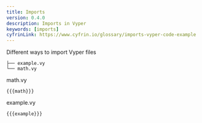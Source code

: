 ```yaml
---
title: Imports
version: 0.4.0
description: Imports in Vyper
keywords: [imports]
cyfrinLink: https://www.cyfrin.io/glossary/imports-vyper-code-example
---
```


Different ways to import Vyper files

```
├── example.vy
└── math.vy
```

math.vy

```vyper
{{{math}}}
```

example.vy

```vyper
{{{example}}}
```
